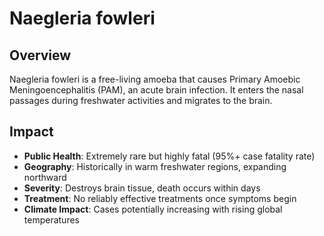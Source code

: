 # Naegleria fowleri

## Overview

Naegleria fowleri is a free-living amoeba that causes Primary Amoebic Meningoencephalitis (PAM), an acute brain infection. It enters the nasal passages during freshwater activities and migrates to the brain.

## Impact

- **Public Health**: Extremely rare but highly fatal (95%+ case fatality rate)
- **Geography**: Historically in warm freshwater regions, expanding northward
- **Severity**: Destroys brain tissue, death occurs within days
- **Treatment**: No reliably effective treatments once symptoms begin
- **Climate Impact**: Cases potentially increasing with rising global temperatures
